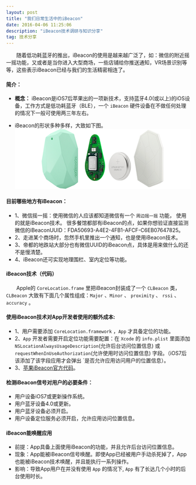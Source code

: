 ```yaml
---
layout: post
title: "我们日常生活中的iBeacon"
date: 2016-04-06 11:25:06 
description: "iBeacon技术调研与知识分享"
tag: 技术分享
---
```


　　随着低功耗蓝牙的推出，iBeacon的使用是越来越广泛了，如：微信的附近摇一摇功能，又或者是当你进入大型商场，一些店铺给你推送通知，VR场景识别等等，这些表示iBeacon已经与我们的生活精密相连了。  

<!-- more -->  

#### 简介：  

* **概念：** iBeacon是iOS7后苹果出的一项新技术，支持蓝牙4.0(或以上)的iOS设备，工作方式是低功耗蓝牙（BLE），一个 `iBeacon` 硬件设备在不做任何处理的情况下一般可使用两三年左右。


* iBeacon的形状多种多样，大致如下图。
![](/assets/images/iBeacon.png)



#### 目前哪些地方有iBeacon：
* 1、微信摇一摇：使用微信的人应该都知道微信有一个 `周边摇一摇` 功能， 使用的就是iBeacon技术。 很多餐馆都部有iBeacon的点，如果你想验证直接监测微信的iBeaconUUID：FDA50693-A4E2-4FB1-AFCF-C6EB07647825。  
* 2、走进某个商场时，忽然手机里推出一个通知，也是使用iBeacon技术。   
* 3、帝都的地跌站大部分也有微信UUID的iBeacon点，具体是用来做什么的还不是慢清楚。  
* 4、iBeacon还可实现地理围栏、室内定位等功能。
  

#### iBeacon技术（代码） 
　　Apple的 `CoreLocation.frame` 里把iBeacon封装成了一个 `CLBeacon` 类，`CLBeacon` 大致有下面几个属性组成：`Major` 、`Minor` 、 `proximity` 、 `rssi` 、 `accuracy` 。   
 

     
   
#### 使用iBeacon技术对App开发者使用的额外成本:         
* 1、用户需要添加 `CoreLocation.framework` ，`App` 才具备定位的功能。
* 2、`App` 开发者需要开启定位功能需要配置：在 `Xcode` 的 `info.plist` 里面添加 `NSLocationAlwaysUsageDescription`(允许后台访问位置信息) 或 `requestWhenInUseAuthorization`(允许使用时访问位置信息) 字段。（iOS7后该添加了该字段应用才会弹出 `是否允许应用访问用户的位置信息）。
* 3、[苹果iBeacon官方代码](https://developer.apple.com/library/prerelease/content/samplecode/AirLocate/Introduction/Intro.html)。    

#### 检测iBeacon信号对用户的必要条件：
* 用户设备iOS7或更新操作系统。
* 用户蓝牙设备4.0或更新。
* 用户蓝牙设备必须开启。
* 用户设备定位服务必须开启，允许应用访问位置信息。


#### iBeacon能唤醒应用
* 前提：App具备上面使用iBeacon的功能，并且允许后台访问位置信息。
* 现象：App能被iBeacon信号唤醒。即使App已经被用户手动杀死掉了，App也能被iBeacon技术唤醒，并且能执行一系列操作。
* 影响：导致App用户在并没有使用 `App` 的情况下, `App` 有了长达几个小时的后台使用时长。
